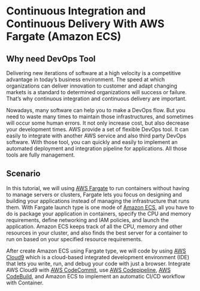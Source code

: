 Continuous Integration and Continuous Delivery With AWS Fargate (Amazon ECS)
================================================================

## Why need DevOps Tool
Delivering new iterations of software at a high velocity is a competitive advantage in today’s business environment. The speed at which organizations can deliver innovation to customer and adapt changing markets is a standard to determined organizations will success or failure. That’s why continuous integration and continuous delivery are important.

Nowadays, many software can help you to make a DevOps flow. But you need to waste many times to maintain those infrastructures, and sometimes will occur some human errors. It not only increase cost, but also decrease your development times. AWS provide a set of flexible DevOps tool. It can easily to integrate with another AWS service and also third party DevOps software. With those tool, you can quickly and easily to implement an automated deployment and integration pipeline for applications. All those tools are fully management.

## Scenario
In this tutorial, we will using [AWS Fargate](https://aws.amazon.com/fargate/) to run containers without having to manage servers or clusters, Fargate lets you focus on designing and building your applications instead of managing the infrastructure that runs them. With Fargate launch type is one mode of [Amazon ECS](https://aws.amazon.com/ecs/), all you have to do is package your application in containers, specify the CPU and memory requirements, define networking and IAM policies, and launch the application. Amazon ECS keeps track of all the CPU, memory and other resources in your cluster, and also finds the best server for a container to run on based on your specified resource requirements.

After create Amazon ECS using Fargate type, we will code by using [AWS Cloud9](https://aws.amazon.com/cloud9/) which is a cloud-based integrated development environment (IDE) that lets you write, run, and debug your code with just a browser. Integrate AWS Cloud9 with [AWS CodeCommit](https://aws.amazon.com/codecommit/), use [AWS Codepipeline](https://aws.amazon.com/codepipeline/), [AWS CodeBuild](https://aws.amazon.com/codebuild/), and Amazon ECS to implement an automatic CI/CD workflow with Container.
